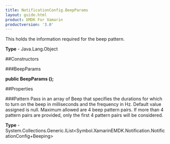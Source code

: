 ```yaml
---
title: NotificationConfig.BeepParams
layout: guide.html
product: EMDK For Xamarin 
productversion: '3.0' 
---
```

This holds the information required for the beep pattern.

**Type** - Java.Lang.Object

##Constructors

###BeepParams

**public BeepParams ();**


        

##Properties

###Pattern
Pass in an array of Beep that specifies the durations for which to turn on the beep in milliseconds and the frequency in Hz. Default value assigned is null. Maximum allowed are 4 beep pattern pairs. If more than 4 pattern pairs are provided, only the first 4 pattern pairs will be considered.

**Type** - System.Collections.Generic.IList<Symbol.XamarinEMDK.Notification.NotificationConfig+Beeping>
